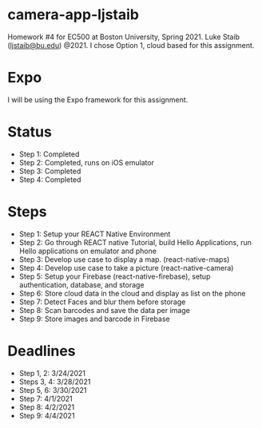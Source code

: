 # camera-app-ljstaib

Homework #4 for EC500 at Boston University, Spring 2021. Luke Staib (ljstaib@bu.edu) @2021. I chose Option 1, cloud based for this assignment.

# Expo
I will be using the Expo framework for this assignment.

# Status
- Step 1: Completed
- Step 2: Completed, runs on iOS emulator
- Step 3: Completed
- Step 4: Completed

# Steps
- Step 1:  Setup your REACT Native Environment
- Step 2:  Go through REACT native Tutorial, build Hello Applications, run Hello applications on emulator and phone
- Step 3:  Develop use case to display a map.  (react-native-maps)
- Step 4:  Develop use case to take a picture  (react-native-camera)
- Step 5:  Setup your Firebase (react-native-firebase), setup authentication, database, and storage
- Step 6:  Store cloud data in the cloud and display as list on the phone
- Step 7:  Detect Faces and blur them before storage
- Step 8:  Scan barcodes and save the data per image
- Step 9:  Store images and barcode in Firebase

# Deadlines
- Step 1, 2: 3/24/2021
- Steps 3, 4: 3/28/2021
- Step 5, 6: 3/30/2021
- Step 7: 4/1/2021
- Step 8: 4/2/2021
- Step 9: 4/4/2021
